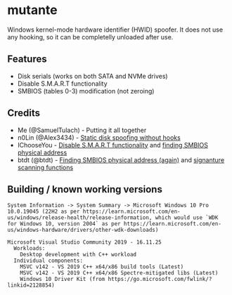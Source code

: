 # mutante
Windows kernel-mode hardware identifier (HWID) spoofer. It does not use any hooking, so it can be completelly unloaded after use.

## Features
- Disk serials (works on both SATA and NVMe drives)
- Disable S.M.A.R.T functionality
- SMBIOS (tables 0-3) modification (not zeroing)

## Credits
- Me (@SamuelTulach) - Putting it all together
- n0Lin (@Alex3434) - [Static disk spoofing without hooks](https://github.com/Alex3434/wmi-static-spoofer)
- IChooseYou - [Disable S.M.A.R.T functionality](https://www.unknowncheats.me/forum/2441916-post67.html) and [finding SMBIOS physical address](https://www.unknowncheats.me/forum/2436698-post9.html)
- btdt (@btdt) - [Finding SMBIOS physical address (again)](https://github.com/btbd/hwid/blob/master/Kernel/main.c#L558) and [signanture scanning functions](https://github.com/btbd/hwid/blob/master/Kernel/util.c#L112)

## Building / known working versions

```
System Information -> System Summary -> Microsoft Windows 10 Pro 10.0.19045 (22H2 as per https://learn.microsoft.com/en-us/windows/release-health/release-information, which would use `WDK for Windows 10, version 2004` as per https://learn.microsoft.com/en-us/windows-hardware/drivers/other-wdk-downloads)

Microsoft Visual Studio Community 2019 - 16.11.25
  Workloads:
    Desktop development with C++ workload
  Individual components:
    MSVC v142 - VS 2019 C++ x64/x86 build tools (Latest)
    MSVC v142 - VS 2019 C++ x64/x86 Spectre-mitigated libs (Latest)
    Windows 10 Driver Kit (from https://go.microsoft.com/fwlink/?linkid=2128854)
```
